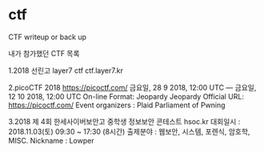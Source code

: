 # ctf
CTF writeup or back up

내가 참가했던 CTF 목록

1.2018 선린고 layer7 ctf
  ctf.layer7.kr
  
2.picoCTF 2018
  https://picoctf.com/
  금요일, 28 9 2018, 12:00 UTC — 금요일, 12 10 2018, 12:00 UTC 
  On-line
  Format: Jeopardy Jeopardy
  Official URL: https://picoctf.com/
  Event organizers : Plaid Parliament of Pwning
 
3.2018 제 4회 한세사이버보안고 중학생 정보보안 콘테스트
  hsoc.kr
  대회일시 : 2018.11.03(토) 09:30 ~ 17:30 (8시간)
  출제분야 : 웹보안, 시스템, 포렌식, 암호학, MISC.
  Nickname : Lowper
